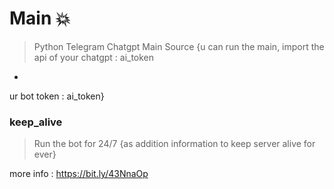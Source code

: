 # Main 💥

>Python Telegram Chatgpt Main Source 
{u can run the main,
import the api of your chatgpt : ai_token 
+ 
ur bot token : ai_token}


### keep_alive
>Run the bot for 24/7
{as addition information to keep server alive for ever}

more info : https://bit.ly/43NnaOp